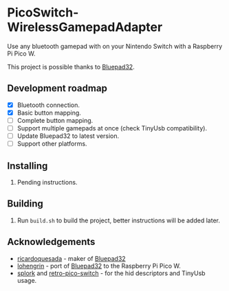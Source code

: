 # PicoSwitch-WirelessGamepadAdapter
Use any bluetooth gamepad with on your Nintendo Switch with a Raspberry Pi Pico W.

This project is possible thanks to [Bluepad32](https://github.com/ricardoquesada/bluepad32).

## Development roadmap
- [x] Bluetooth connection.
- [x] Basic button mapping.
- [ ] Complete button mapping.
- [ ] Support multiple gamepads at once (check TinyUsb compatibility).
- [ ] Update Bluepad32 to latest version.
- [ ] Support other platforms.

## Installing
1. Pending instructions.

## Building
1. Run `build.sh` to build the project, better instructions will be added later.

## Acknowledgements
- [ricardoquesada](https://github.com/ricardoquesada) - maker of [Bluepad32](https://github.com/ricardoquesada/bluepad32)
- [lohengrin](https://github.com/lohengrin/) - port of [Bluepad32](https://github.com/lohengrin/Bluepad32_PicoW) to the Raspberry Pi Pico W.
- [splork](https://github.com/aveao/splork) and [retro-pico-switch](https://github.com/DavidPagels/retro-pico-switch) - for the hid descriptors and TinyUsb usage.

